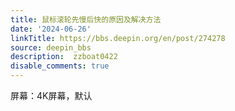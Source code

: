 ```yaml
---
title: 鼠标滚轮先慢后快的原因及解决方法
date: '2024-06-26'
linkTitle: https://bbs.deepin.org/en/post/274278
source: deepin_bbs
description:  zzboat0422 
disable_comments: true
---
```

屏幕：4K屏幕，默认
